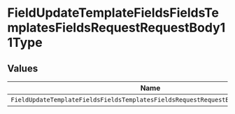 # FieldUpdateTemplateFieldsFieldsTemplatesFieldsRequestRequestBody11Type


## Values

| Name                                                                             | Value                                                                            |
| -------------------------------------------------------------------------------- | -------------------------------------------------------------------------------- |
| `FieldUpdateTemplateFieldsFieldsTemplatesFieldsRequestRequestBody11TypeDropdown` | DROPDOWN                                                                         |